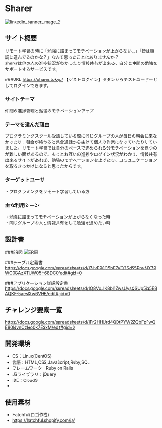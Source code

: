 # Sharer

![linkedin_banner_image_2](https://user-images.githubusercontent.com/77489600/116325908-3ce36780-a7fe-11eb-82c1-1e0b785fbc32.png)

## サイト概要
リモート学習の時に「勉強に詰まってモチベーションが上がらない...」「皆は順調に進んでるのかな？」なんて思ったことはありませんか？<br>
sharerは他の人の進捗状況がわかったり情報共有が出来る、自分と仲間の勉強をサポートするサービスです。

###URL
https://sharer.tokyo/
【ゲストログイン】ボタンからテストユーザーとしてログインできます。

### サイトテーマ
仲間の進捗管理と勉強のモチベーションアップ

### テーマを選んだ理由
プログラミングスクール受講している際に同じグループの人が毎日の朝会に来なかったり、朝会が終わると集合通話から抜けて個人の作業になっていたりしていました。リモート学習では自分のペースで進められる分モチベーションを保つのが難しい面があるので、もっとお互いの進捗やログイン状況がわかり、情報共有出来るサイトがあれば、勉強のモチベーションを上げたり、コミュニケーションを取るきっかけになると思ったからです。

### ターゲットユーザ
・プログラミングをリモート学習している方

### 主な利用シーン
・勉強に詰まってモチベーションが上がらなくなった時<br>
・同じグループの人と情報共有をして勉強を進めたい時

## 設計書

###ER図
![ER図](https://user-images.githubusercontent.com/77489600/116325802-fee64380-a7fd-11eb-8a79-8e72217b7631.png)

###テーブル定義書
https://docs.google.com/spreadsheets/d/17JvFR0C5bF7VQ3Sd55PnvMX7RWC0GAzXTUW05H68DC0/edit#gid=0

###アプリケーション詳細設定書
https://docs.google.com/spreadsheets/d/1Q8VoJlK8bl1ZwsUysQSUp5iq5EBAQKF-5aeslXw6VHE/edit#gid=0

## チャレンジ要素一覧
https://docs.google.com/spreadsheets/d/1Fr2HHUrd4QDtPYW2ZQbFpFwQE80ldvnCzleo0k7ESxM/edit#gid=0

## 開発環境
- OS：Linux(CentOS)
- 言語：HTML,CSS,JavaScript,Ruby,SQL
- フレームワーク：Ruby on Rails
- JSライブラリ：jQuery
- IDE：Cloud9
- 
## 使用素材
- Hatchful(ロゴ作成)
- https://hatchful.shopify.com/ja/